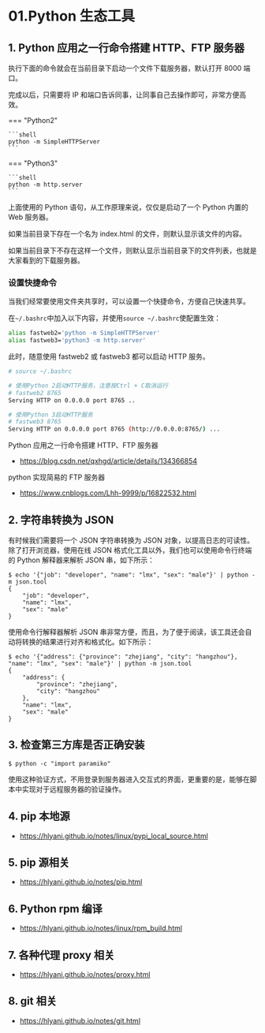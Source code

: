 # 01.Python 生态工具

## 1. Python 应用之一行命令搭建 HTTP、FTP 服务器

执行下面的命令就会在当前目录下启动一个文件下载服务器，默认打开 8000 端口。

完成以后，只需要将 IP 和端口告诉同事，让同事自己去操作即可，非常方便高效。

=== "Python2"

    ```shell
    python -m SimpleHTTPServer
    ```

=== "Python3"

    ```shell
    python -m http.server
    ```

上面使用的 Python 语句，从工作原理来说，仅仅是启动了一个 Python 内置的 Web 服务器。

如果当前目录下存在一个名为 index.html 的文件，则默认显示该文件的内容。

如果当前目录下不存在这样一个文件，则默认显示当前目录下的文件列表，也就是大家看到的下载服务器。

### 设置快捷命令

当我们经常要使用文件夹共享时，可以设置一个快捷命令，方便自己快速共享。

在`~/.bashrc`中加入以下内容，并使用`source ~/.bashrc`使配置生效：

```sh
alias fastweb2='python -m SimpleHTTPServer'
alias fastweb3='python3 -m http.server'
```

此时，随意使用 fastweb2 或 fastweb3 都可以启动 HTTP 服务。

```sh
# source ~/.bashrc

# 使用Python 2启动HTTP服务，注意按Ctrl + C取消运行
# fastweb2 8765
Serving HTTP on 0.0.0.0 port 8765 ..

# 使用Python 3启动HTTP服务
# fastweb3 8765
Serving HTTP on 0.0.0.0 port 8765 (http://0.0.0.0:8765/) ...
```

Python 应用之一行命令搭建 HTTP、FTP 服务器

- https://blog.csdn.net/qxhgd/article/details/134366854

python 实现简易的 FTP 服务器

- https://www.cnblogs.com/Lhh-9999/p/16822532.html

## 2. 字符串转换为 JSON

有时候我们需要将一个 JSON 字符串转换为 JSON 对象，以提高日志的可读性。
除了打开浏览器，使用在线 JSON 格式化工具以外，我们也可以使用命令行终端的 Python 解释器来解析 JSON 串，如下所示：

```shell
$ echo '{"job": "developer", "name": "lmx", "sex": "male"}' | python -m json.tool
{
    "job": "developer",
    "name": "lmx",
    "sex": "male"
}

```

使用命令行解释器解析 JSON 串非常方便，而且，为了便于阅读，该工具还会自动将转换的结果进行对齐和格式化。如下所示：

```shell
$ echo '{"address": {"province": "zhejiang", "city": "hangzhou"}, "name": "lmx", "sex": "male"}' | python -m json.tool
{
    "address": {
        "province": "zhejiang",
        "city": "hangzhou"
    },
    "name": "lmx",
    "sex": "male"
}

```

## 3. 检查第三方库是否正确安装

```shell
$ python -c "import paramiko"
```

使用这种验证方式，不用登录到服务器进入交互式的界面，更重要的是，能够在脚本中实现对于远程服务器的验证操作。

## 4. pip 本地源

- https://hlyani.github.io/notes/linux/pypi_local_source.html

## 5. pip 源相关

- https://hlyani.github.io/notes/pip.html

## 6. Python rpm 编译

- https://hlyani.github.io/notes/linux/rpm_build.html

## 7. 各种代理 proxy 相关

- https://hlyani.github.io/notes/proxy.html

## 8. git 相关

- https://hlyani.github.io/notes/git.html
